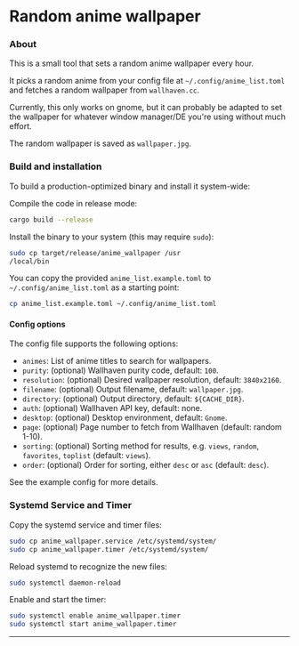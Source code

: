 # Random anime wallpaper

### About

This is a small tool that sets a random anime wallpaper every hour.

It picks a random anime from your config file at `~/.config/anime_list.toml` and fetches a random wallpaper from `wallhaven.cc`.

Currently, this only works on gnome, but it can probably be adapted to set the wallpaper for whatever window manager/DE you're using without much effort.

The random wallpaper is saved as `wallpaper.jpg`.

### Build and installation

To build a production-optimized binary and install it system-wide:

Compile the code in release mode:

```bash
cargo build --release
```

Install the binary to your system (this may require `sudo`):

```bash
sudo cp target/release/anime_wallpaper /usr
/local/bin
```


You can copy the provided `anime_list.example.toml` to `~/.config/anime_list.toml` as a starting point:

```bash
cp anime_list.example.toml ~/.config/anime_list.toml
```

#### Config options

The config file supports the following options:

- `animes`: List of anime titles to search for wallpapers.
- `purity`: (optional) Wallhaven purity code, default: `100`.
- `resolution`: (optional) Desired wallpaper resolution, default: `3840x2160`.
- `filename`: (optional) Output filename, default: `wallpaper.jpg`.
- `directory`: (optional) Output directory, default: `${CACHE_DIR}`.
- `auth`: (optional) Wallhaven API key, default: none.
- `desktop`: (optional) Desktop environment, default: `Gnome`.
- `page`: (optional) Page number to fetch from Wallhaven (default: random 1-10).
- `sorting`: (optional) Sorting method for results, e.g. `views`, `random`, `favorites`, `toplist` (default: `views`).
- `order`: (optional) Order for sorting, either `desc` or `asc` (default: `desc`).

See the example config for more details.

### Systemd Service and Timer

Copy the systemd service and timer files:

```bash
sudo cp anime_wallpaper.service /etc/systemd/system/
sudo cp anime_wallpaper.timer /etc/systemd/system/
```

Reload systemd to recognize the new files:

```bash
sudo systemctl daemon-reload
```

Enable and start the timer:

```bash
sudo systemctl enable anime_wallpaper.timer
sudo systemctl start anime_wallpaper.timer
```

---
